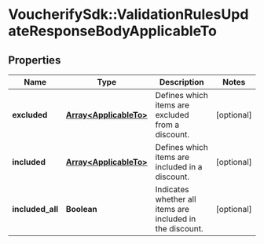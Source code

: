 # VoucherifySdk::ValidationRulesUpdateResponseBodyApplicableTo

## Properties

| Name | Type | Description | Notes |
| ---- | ---- | ----------- | ----- |
| **excluded** | [**Array&lt;ApplicableTo&gt;**](ApplicableTo.md) | Defines which items are excluded from a discount. | [optional] |
| **included** | [**Array&lt;ApplicableTo&gt;**](ApplicableTo.md) | Defines which items are included in a discount. | [optional] |
| **included_all** | **Boolean** | Indicates whether all items are included in the discount. | [optional] |

